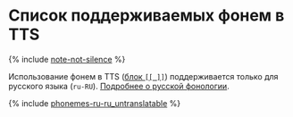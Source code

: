 # Список поддерживаемых фонем в TTS

{% include [note-not-silence](../../../_includes/speechkit/note-not-silence.md) %}

Использование фонем в TTS ([блок `[[ ]]`](tts-markup.md#phoneme)) поддерживается только для русского языка (`ru-RU`).
[Подробнее о русской фонологии](https://en.wikipedia.org/wiki/Russian_phonology).

{% include [phonemes-ru-ru_untranslatable](../../../_includes/speechkit/phonemes-ipa-ru-ru_untranslatable.md) %}
